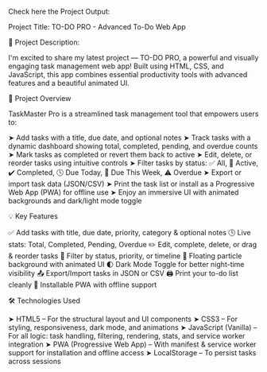 Check here the Project Output:


Project Title: TO-DO PRO - Advanced To-Do Web App

📌 Project Description:

I'm excited to share my latest project — TO-DO PRO, a powerful and visually engaging task management web app! Built using HTML, CSS, and JavaScript, this app combines essential productivity tools with advanced features and a beautiful animated UI.

🚀 Project Overview

TaskMaster Pro is a streamlined task management tool that empowers users to:

➤ Add tasks with a title, due date, and optional notes
➤ Track tasks with a dynamic dashboard showing total, completed, pending, and overdue counts
➤ Mark tasks as completed or revert them back to active
➤ Edit, delete, or reorder tasks using intuitive controls
➤ Filter tasks by status: ✅ All, 🔄 Active, ✔️ Completed, 🕓 Due Today, 📅 Due This Week, ⚠️ Overdue
➤ Export or import task data (JSON/CSV)
➤ Print the task list or install as a Progressive Web App (PWA) for offline use
➤ Enjoy an immersive UI with animated backgrounds and dark/light mode toggle

💡 Key Features

✅ Add tasks with title, due date, priority, category & optional notes
🕓 Live stats: Total, Completed, Pending, Overdue
✏️ Edit, complete, delete, or drag & reorder tasks
📂 Filter by status, priority, or timeline
🌈 Floating particle background with animated UI
🌓 Dark Mode Toggle for better night-time visibility
📤 Export/Import tasks in JSON or CSV
🖨️ Print your to-do list cleanly
📱 Installable PWA with offline support

🛠️ Technologies Used

➤ HTML5 – For the structural layout and UI components
➤ CSS3 – For styling, responsiveness, dark mode, and animations
➤ JavaScript (Vanilla) – For all logic: task handling, filtering, rendering, stats, and service worker integration
➤ PWA (Progressive Web App) – With manifest & service worker support for installation and offline access
➤ LocalStorage – To persist tasks across sessions
